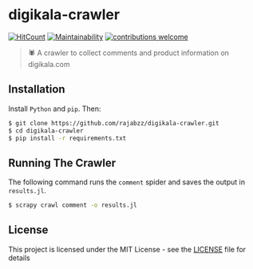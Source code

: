 # digikala-crawler

[![HitCount](http://hits.dwyl.io/rajabzz/digikala-crawler.svg)](http://hits.dwyl.io/rajabzz/digikala-crawler)
[![Maintainability](https://api.codeclimate.com/v1/badges/8ec7c2370e5823d0a025/maintainability)](https://codeclimate.com/github/rajabzz/digikala-crawler/maintainability)
[![contributions welcome](https://img.shields.io/badge/contributions-welcome-brightgreen.svg?style=flat)](https://github.com/dwyl/esta/issues)

>🕷️ A crawler to collect comments and product information on digikala.com

## Installation
Install `Python` and `pip`. Then:

```bash
$ git clone https://github.com/rajabzz/digikala-crawler.git
$ cd digikala-crawler
$ pip install -r requirements.txt
```

## Running The Crawler
The following command runs the `comment` spider and saves the output in `results.jl`.
```bash
$ scrapy crawl comment -o results.jl 
```

## License
This project is licensed under the MIT License - see the [LICENSE](LICENSE) file for details

